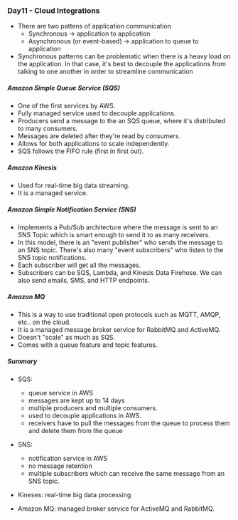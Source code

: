 ### Day11 - Cloud Integrations

- There are two pattens of application communication
  - Synchronous -> application to application
  - Asynchronous (or event-based) -> application to queue to application
- Synchronous patterns can be problematic when there is a heavy load on the application. In that case, it's best to decouple the applications from talking to one another in order to streamline communication

##### Amazon Simple Queue Service (SQS)
- One of the first services by AWS.
- Fully managed service used to decouple applications.
- Producers send a message to the an SQS queue, where it's distributed to many consumers.
- Messages are deleted after they're read by consumers.
- Allows for both applications to scale independently.
- SQS follows the FIFO rule (first in first out).

##### Amazon Kinesis
- Used for real-time big data streaming.
- It is a managed service.

##### Amazon Simple Notification Service (SNS)
- Implements a Pub/Sub architecture where the message is sent to an SNS Topic which is smart enough to send it to as many receivers.
- In this model, there is an "event publisher" who sends the message to an SNS topic. There's also many "event subscribers" who listen to the SNS topic notifications.
- Each subscriber will get all the messages.
- Subscribers can be SQS, Lambda, and Kinesis Data Firehose. We can also send emails, SMS, and HTTP endpoints.

##### Amazon MQ
- This is a way to use traditional open protocols such as MQTT, AMQP, etc.. on the cloud.
- It is a managed message broker service for RabbitMQ and ActiveMQ.
- Doesn't "scale" as much as SQS.
- Comes with a queue feature and topic features.

##### Summary
- SQS:
  - queue service in AWS
  - messages are kept up to 14 days
  - multiple producers and multiple consumers.
  - used to decouple applications in AWS.
  - receivers have to pull the messages from the queue to process them and delete them from the queue

- SNS:
  - notification service in AWS
  - no message retention
  - multiple subscribers which can receive the same message from an SNS topic.

- Kineses: real-time big data processing
- Amazon MQ: managed broker service for ActiveMQ and RabbitMQ.

